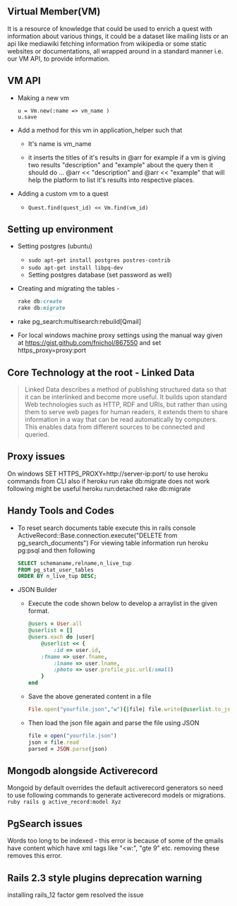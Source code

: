 ## Virtual Member(VM)

It is a resource of knowledge that could be used to enrich a quest with information about various things,
it could be a dataset like mailing lists or an api like mediawiki fetching information from wikipedia or some static websites or 
documentations, all wrapped around in a standard manner i.e. our VM API, to provide information.

## VM API

*  Making a new vm
	```
	u = Vm.new(:name => vm_name )
	u.save
	```
* Add a method for this vm in application_helper such that

	-  It's name is vm_name

	-  it inserts the titles of it's results in @arr for example if a vm is giving two results "description" and "example" about the query then it 	should do ...   @arr << "description" and @arr << "example" that will help the platform to list it's results into respective places. 

*  Adding a custom vm to a quest

	-  ``` Quest.find(quest_id) << Vm.find(vm_id) ```

## Setting up environment

* Setting postgres (ubuntu)
	-  ``` sudo apt-get install postgres postres-contrib ```
	-  ``` sudo apt-get install libpq-dev ```
	-  Setting postgres database (set password as well)

* Creating and migrating the tables - 

	```ruby
	rake db:create 
	rake db:migrate
	```
* rake pg_search:multisearch:rebuild[Qmail]

* For local windows machine proxy settings using the manual way given at https://gist.github.com/fnichol/867550 
  and set https_proxy=proxy:port


## Core Technology at the root - Linked Data

> Linked Data describes a method of publishing structured data so that it can be interlinked and become more useful. 
> It builds upon standard Web technologies such as HTTP, RDF and URIs, but rather than using them to serve web pages for human readers, it extends them to share information in a way that can be read automatically by computers. 
> This enables data from different sources to be connected and queried.

## Proxy issues
On windows SET HTTPS_PROXY=http://server-ip:port/ to use heroku commands from CLI
also if heroku run rake db:migrate does not work following might be useful
heroku run:detached rake db:migrate


## Handy Tools and Codes

* To reset search documents table execute this in rails console
  ActiveRecord::Base.connection.execute("DELETE from pg_search_documents")
  For viewing table information run heroku pg:psql and then following
    	
	```sql
	SELECT schemaname,relname,n_live_tup
	FROM pg_stat_user_tables
	ORDER BY n_live_tup DESC; 
	```

* JSON Builder
  - Execute the code shown below to develop a arraylist in the given format.
	
	```ruby
	@users = User.all
	@userlist = []
	@users.each do |user|
  		@userlist << {
    		:id => user.id,
	  	:fname => user.fname,
    		:lname => user.lname,
    		:photo => user.profile_pic.url(:small)
  		}
	end
	```
  
  - Save the above generated content in a file
  	
	```ruby
	File.open("yourfile.json","w"){|file| file.write(@userlist.to_json)}
	```
  
  - Then load the json file again and parse the file using JSON
  	
	```ruby
	file = open("yourfile.json")
	json = file.read
	parsed = JSON.parse(json)
	```
	
## Mongodb alongside Activerecord

 Mongoid by default overrides the default activerecord generators so need to
 use following commands to generate activerecord models or migrations.	
	```ruby
	rails g active_record:model Xyz
	```
	
## PgSearch issues
 
 Words too long to be indexed - this error is because of some of the qmails have content which have xml tags
 like "<w:", "gte 9" etc. removing these removes this error.
 
## Rails 2.3 style plugins deprecation warning

 installing rails_12 factor gem resolved the issue
